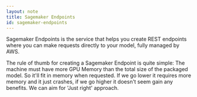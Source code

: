 ```yaml
---
layout: note
title: Sagemaker Endpoints
id: sagemaker-endpoints
---
```


Sagemaker Endpoints is the service that helps you create REST endpoints where you can make requests directly to your model, fully managed by AWS.

The rule of thumb for creating a Sagemaker Endpoint is quite simple: The machine must have more GPU Memory than the total size of the packaged model. So it'll fit in memory when requested. If we go lower it requires more memory and it just crashes, if we go higher it doesn't seem gain any benefits. We can aim for 'Just right' approach.

